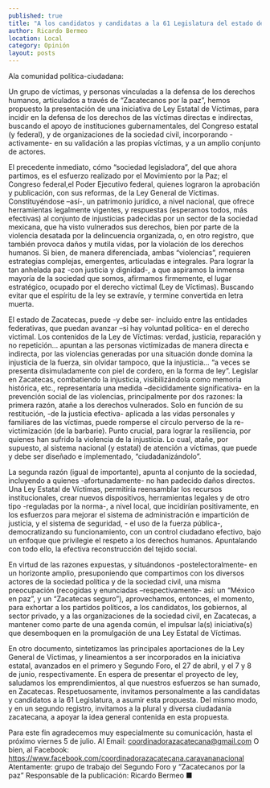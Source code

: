 ```yaml
---
published: true
title: "A los candidatos y candidatas a la 61 Legislatura del estado de Zacatecas:"
author: Ricardo Bermeo
location: Local
category: Opinión
layout: posts
---
```


Ala comunidad política-ciudadana:

Un grupo de víctimas, y personas vinculadas a la defensa de los derechos humanos, articulados a través de  “Zacatecanos por la paz”, hemos propuesto  la presentación de una iniciativa de Ley Estatal de Víctimas, para incidir en la defensa de los derechos de las víctimas directas e indirectas, buscando el apoyo de  instituciones gubernamentales, del Congreso estatal (y federal), y de organizaciones de la sociedad civil, incorporando -activamente- en su validación a las propias víctimas, y a un amplio conjunto de actores.

El precedente inmediato, cómo “sociedad legisladora”, del que ahora partimos, es el esfuerzo realizado por el Movimiento por la Paz; el Congreso federal,el Poder Ejecutivo federal, quienes lograron la aprobación y publicación, con sus reformas,  de la Ley General  de Víctimas. Constituyéndose –así-, un patrimonio jurídico, a nivel nacional, que ofrece herramientas legalmente vigentes, y respuestas (esperamos todos, más efectivas)  al conjunto de injusticias padecidas por un sector de la sociedad mexicana, que ha visto vulnerados sus derechos, bien por parte de la violencia desatada por la delincuencia organizada, o, en otro registro, que  también provoca daños y mutila vidas, por la violación de los derechos humanos. Si bien, de manera diferenciada,  ambas “violencias”, requieren estrategias  complejas,  emergentes, articuladas e integrales. Para lograr la tan anhelada paz -con justicia y dignidad-, a que aspiramos la inmensa mayoría de la sociedad que somos, afirmamos firmemente, el lugar estratégico, ocupado por el derecho victimal (Ley de Víctimas). Buscando evitar que el espíritu de la ley se extravíe, y termine convertida en letra muerta.   

El estado de Zacatecas, puede -y debe ser-  incluido  entre las entidades federativas, que  puedan  avanzar –si hay voluntad política-  en el derecho victimal. Los contenidos de la Ley de Víctimas: verdad, justicia, reparación y no repetición… apuntan a las personas victimizadas de manera directa e indirecta, por las violencias generadas por una situación donde domina la injusticia de la fuerza, sin olvidar tampoco, que la injusticia… “a veces se presenta disimuladamente con piel de cordero, en la forma de ley”. 
Legislar en Zacatecas, combatiendo la injusticia, visibilizándola como memoria histórica, etc.,  representaría una medida –decididamente significativa-  en la prevención social  de las violencias, principalmente por dos razones: la primera razón, atañe a los derechos  vulnerados. Solo en función de  su restitución, -de la justicia efectiva-  aplicada a  las  vidas personales y familiares de las víctimas, puede romperse el círculo perverso de la re-victimización (de la barbarie). Punto crucial, para lograr la resiliencia, por quienes han sufrido la violencia de la injusticia. Lo cual, atañe, por supuesto, al sistema nacional  (y estatal) de atención a víctimas, que puede y debe ser diseñado e implementado, “ciudadanizándolo”. 

La segunda razón (igual de importante), apunta al conjunto de la sociedad, incluyendo a  quienes  -afortunadamente-  no han padecido  daños directos. Una Ley Estatal de Víctimas, permitiría reensamblar los recursos institucionales, crear nuevos dispositivos, herramientas legales  y de otro tipo -reguladas por la norma-, a nivel local, que incidirían positivamente, en los esfuerzos para mejorar el sistema de administración e impartición de justicia, y el sistema de seguridad, - el uso de la fuerza pública-,  democratizando su funcionamiento, con un control ciudadano efectivo, bajo un enfoque  que privilegie el respeto a los derechos humanos. Apuntalando con todo ello, la efectiva reconstrucción del tejido social.

En virtud de las razones expuestas, y situándonos -postelectoralmente- en un horizonte  amplio, presuponiendo que compartimos  con los diversos actores de la sociedad política y de la sociedad civil, una misma preocupación (recogidas y enunciadas –respectivamente-  así: un “México en paz”, y  un “Zacatecas seguro”), aprovechamos, entonces, el momento, para exhortar a los partidos políticos, a los candidatos, los gobiernos, al sector privado, y a las organizaciones de la sociedad civil, en Zacatecas, a mantener como  parte de una agenda  común, el impulsar la(s) iniciativa(s) que desemboquen en la promulgación de una Ley Estatal de Víctimas.

En otro documento, sintetizamos las principales aportaciones de la Ley General de Víctimas, y lineamientos a ser incorporados en la iniciativa estatal, avanzados en el primero y Segundo Foro, el 27 de abril, y el 7 y 8 de junio, respectivamente. En espera de presentar el proyecto de ley, saludamos los emprendimientos, al que nuestros esfuerzos se han sumado, en Zacatecas.
Respetuosamente, invitamos  personalmente a las candidatas y candidatos a la 61 Legislatura,  a asumir esta  propuesta. 
Del mismo modo, y en un segundo registro, invitamos a la plural y diversa ciudadanía zacatecana, a  apoyar  la idea general  contenida en esta propuesta.   

Para este fin agradecemos muy especialmente  su comunicación,  hasta el próximo viernes 5 de julio. 
Al Email: coordinadorazacatecana@gmail.com
O bien, al Facebook: https://www.facebook.com/coordinadorazacatecana.caravananacional
Atentamente: grupo de trabajo del Segundo Foro y “Zacatecanos por la paz”
Responsable de la publicación: Ricardo Bermeo ■
